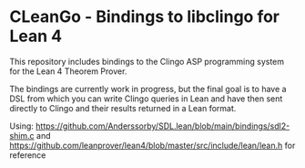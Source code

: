 # CLeanGo - Bindings to libclingo for Lean 4

This repository includes bindings to the Clingo ASP programming system
for the Lean 4 Theorem Prover.

The bindings are currently work in progress, but the final goal is to
have a DSL from which you can write Clingo queries in Lean and have then sent
directly to Clingo and their results returned in a Lean format.


Using: https://github.com/Anderssorby/SDL.lean/blob/main/bindings/sdl2-shim.c and https://github.com/leanprover/lean4/blob/master/src/include/lean/lean.h for reference

